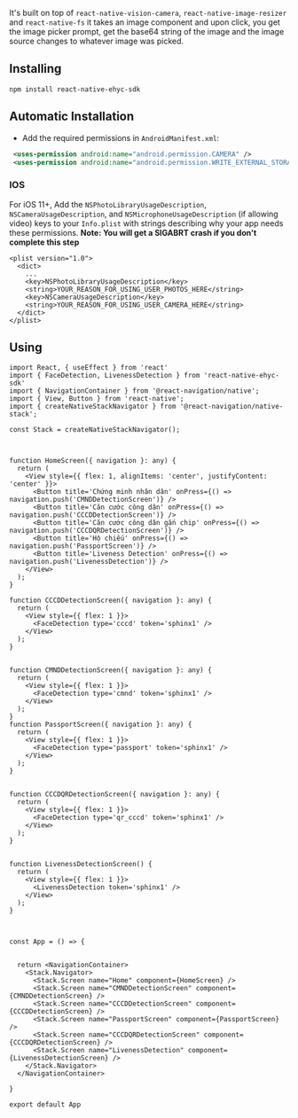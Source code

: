 It's built on top of `react-native-vision-camera`,  `react-native-image-resizer` and `react-native-fs`
it takes an image component and upon click, you get the image picker prompt, get the base64 string of the image and the image source changes to whatever image was picked.

## Installing
```
npm install react-native-ehyc-sdk
```
## Automatic Installation

* Add the required permissions in `AndroidManifest.xml`:
```xml
 <uses-permission android:name="android.permission.CAMERA" />
 <uses-permission android:name="android.permission.WRITE_EXTERNAL_STORAGE"/>
```

### IOS
For iOS 11+, Add the `NSPhotoLibraryUsageDescription`, `NSCameraUsageDescription`, and `NSMicrophoneUsageDescription` (if allowing video) keys to your `Info.plist` with strings describing why your app needs these permissions. **Note: You will get a SIGABRT crash if you don't complete this step**
```
<plist version="1.0">
  <dict>
    ...
    <key>NSPhotoLibraryUsageDescription</key>
    <string>YOUR_REASON_FOR_USING_USER_PHOTOS_HERE</string>
    <key>NSCameraUsageDescription</key>
    <string>YOUR_REASON_FOR_USING_USER_CAMERA_HERE</string>
  </dict>
</plist>
```
## Using
```
import React, { useEffect } from 'react'
import { FaceDetection, LivenessDetection } from 'react-native-ehyc-sdk'
import { NavigationContainer } from '@react-navigation/native';
import { View, Button } from 'react-native';
import { createNativeStackNavigator } from '@react-navigation/native-stack';

const Stack = createNativeStackNavigator();



function HomeScreen({ navigation }: any) {
  return (
    <View style={{ flex: 1, alignItems: 'center', justifyContent: 'center' }}>
      <Button title='Chứng minh nhân dân' onPress={() => navigation.push('CMNDDetectionScreen')} />
      <Button title='Căn cước công dân' onPress={() => navigation.push('CCCDDetectionScreen')} />
      <Button title='Căn cước công dân gắn chip' onPress={() => navigation.push('CCCDQRDetectionScreen')} />
      <Button title='Hộ chiếu' onPress={() => navigation.push('PassportScreen')} />
      <Button title='Liveness Detection' onPress={() => navigation.push('LivenessDetection')} />
    </View>
  );
}

function CCCDDetectionScreen({ navigation }: any) {
  return (
    <View style={{ flex: 1 }}>
      <FaceDetection type='cccd' token='sphinx1' />
    </View>
  );
}


function CMNDDetectionScreen({ navigation }: any) {
  return (
    <View style={{ flex: 1 }}>
      <FaceDetection type='cmnd' token='sphinx1' />
    </View>
  );
}
function PassportScreen({ navigation }: any) {
  return (
    <View style={{ flex: 1 }}>
      <FaceDetection type='passport' token='sphinx1' />
    </View>
  );
}


function CCCDQRDetectionScreen({ navigation }: any) {
  return (
    <View style={{ flex: 1 }}>
      <FaceDetection type='qr_cccd' token='sphinx1' />
    </View>
  );
}


function LivenessDetectionScreen() {
  return (
    <View style={{ flex: 1 }}>
      <LivenessDetection token='sphinx1' />
    </View>
  );
}



const App = () => {


  return <NavigationContainer>
    <Stack.Navigator>
      <Stack.Screen name="Home" component={HomeScreen} />
      <Stack.Screen name="CMNDDetectionScreen" component={CMNDDetectionScreen} />
      <Stack.Screen name="CCCDDetectionScreen" component={CCCDDetectionScreen} />
      <Stack.Screen name="PassportScreen" component={PassportScreen} />
      <Stack.Screen name="CCCDQRDetectionScreen" component={CCCDQRDetectionScreen} />
      <Stack.Screen name="LivenessDetection" component={LivenessDetectionScreen} />
    </Stack.Navigator>
  </NavigationContainer>

}

export default App
```
